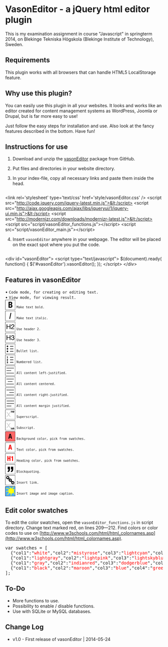VasonEditor - a jQuery html editor plugin
=============================================================
This is my examination assignment in course "Javascript" in springterm 2014, on Blekinge Tekniska Högskola (Blekinge Institute of Technology), Sweden.

Requirements
------------
This plugin works with all browsers that can handle HTML5 LocalStorage feature.

Why use this plugin?
--------------------
You can easily use this plugin in all your websites. It looks and works like an editor created for content management systems as WordPress, Joomla or Drupal, but is far more easy to use!

Just follow the easy steps for installation and use. Also look at the fancy features described in the bottom. Have fun!

Instructions for use
--------------------

1. Download and unzip the [vasonEditor](http://github.com/vanjaanderson/vasonEditor) package from GitHub.

2. Put files and directories in your website directory.

3. In your index-file, copy all necessary links and paste them inside the head.
	<pre>
&lt;link rel='stylesheet' type='text/css' href='style/vasonEditor.css' />
&lt;script src="http://code.jquery.com/jquery-latest.min.js">&lt;/script>
&lt;script src="http://ajax.googleapis.com/ajax/libs/jqueryui/1/jquery-ui.min.js">&lt;/script>
&lt;script src="http://modernizr.com/downloads/modernizr-latest.js">&lt;/script>
&lt;script src="script/vasonEditor_functions.js">&lt;/script>
&lt;script src="script/vasonEditor_main.js">&lt;/script>
</pre>

4. Insert `vasonEditor` anywhere in your webpage. The editor will be placed on the exact spot where you put the code.
	<pre>
&lt;div id="vasonEditor">
	&lt;script type="text/javascript">
		$(document).ready( function() {
			$('#vasonEditor').vasonEditor();
		});
	&lt;/script>
&lt;/div>
</pre>

Features in vasonEditor
-----------------------
&bull; `Code mode, for creating or editing text.`  
&bull; `View mode, for viewing result.`  
![Image](img/buttons/bold32.jpg) <sup>`Make text bold.`</sup>  
![Image](img/buttons/italic32.jpg) <sup>`Make text italic.`</sup>  
![Image](img/buttons/H2_32.jpg) <sup>`Use header 2.`</sup>  
![Image](img/buttons/H3_32.jpg) <sup>`Use header 3.`</sup>  
![Image](img/buttons/ul32.jpg) <sup>`Bullet list.`</sup>  
![Image](img/buttons/ol32.jpg) <sup>`Numbered list.`</sup>  
![Image](img/buttons/left32.jpg) <sup>`All content left-justified.`</sup>  
![Image](img/buttons/center32.jpg) <sup>`All content centered.`</sup>  
![Image](img/buttons/right32.jpg) <sup>`All content right-justified.`</sup>  
![Image](img/buttons/justify32.jpg) <sup>`All content margin justified.`</sup>  
![Image](img/buttons/sup32.jpg) <sup>`Superscript.`</sup>  
![Image](img/buttons/sub32.jpg) <sup>`Subscript.`</sup>  
![Image](img/buttons/bg32.jpg) <sup>`Background color, pick from swatches.`</sup>  
![Image](img/buttons/txt32.jpg) <sup>`Text color, pick from swatches.`</sup>  
![Image](img/buttons/hcolor32.jpg) <sup>`Heading color, pick from swatches.`</sup>  
![Image](img/buttons/quote32.jpg) <sup>`Blockquoting.`</sup>  
![Image](img/buttons/link32.jpg) <sup>`Insert link.`</sup>  
![Image](img/buttons/image32.jpg) <sup>`Insert image and image caption.`</sup>  

Edit color swatches
-------------------
To edit the color swatches, open the `vasonEditor_functions.js` in script directory. Change text marked red, on lines 209&mdash;212. Find colors or color codes to use on [http://www.w3schools.com/html/html_colornames.asp](http://www.w3schools.com/html/html_colornames.asp).
<pre style='margin-left:0px'>
var swatches = [
  {"col1":"<span style="color: red">white</span>","col2":"<span style='color: red'>mistyrose</span>","col3":"<span style='color: red'>lightcyan</span>","col4":"<span style='color: red'>honeydew"</span>,"col5":"<span style='color: red'>lightyellow</span>"},
  {"col1":"<span style='color: red'>lightgray</span>","col2":"<span style='color: red'>lightpink</span>","col3":"<span style='color: red'>lightskyblue</span>","col4":"<span style='color: red'>palegreen</span>","col5":"<span style='color: red'>yellow</span>"},
  {"col1":"<span style='color: red'>gray</span>","col2":"<span style='color: red'>indianred</span>","col3":"<span style='color: red'>dodgerblue</span>","col4":"<span style='color: red'>limegreen</span>","col5":"<span style='color: red'>gold</span>"},
  {"col1":"<span style='color: red'>black</span>","col2":"<span style='color: red'>maroon</span>","col3":"<span style='color: red'>blue</span>","col4":"<span style='color: red'>green</span>","col5":"<span style='color: red'>darkorange</span>"}
];
</pre>

To-Do
-----
* More functions to use.
* Possibility to enable / disable functions.
* Use with SQLite or MySQL databases.

Change Log
----------------
* v1.0    - First release of vasonEditor | 2014-05-24
